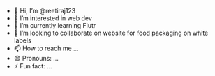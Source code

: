 - 👋 Hi, I’m @reetiraj123
- 👀 I’m interested in web dev
- 🌱 I’m currently learning Flutr
- 💞️ I’m looking to collaborate on website for food packaging on white labels
- 📫 How to reach me ...
- 😄 Pronouns: ...
- ⚡ Fun fact: ...

<!---
reetiraj123/reetiraj123 is a ✨ special ✨ repository because its `README.md` (this file) appears on your GitHub profile.
You can click the Preview link to take a look at your changes.
--->
